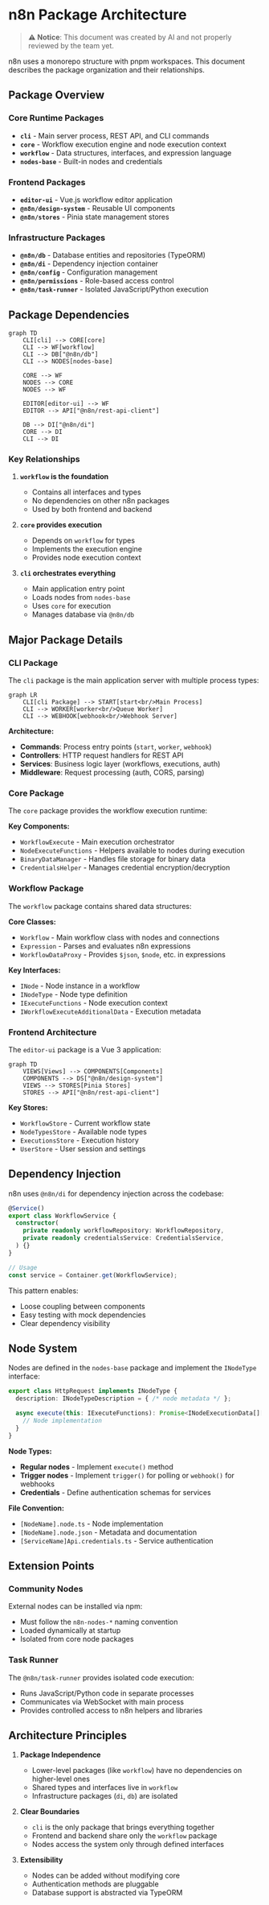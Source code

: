 # n8n Package Architecture

> **⚠️ Notice**: This document was created by AI and not properly reviewed by the team yet.

n8n uses a monorepo structure with pnpm workspaces. This document describes the package organization and their relationships.

## Package Overview

### Core Runtime Packages
- **`cli`** - Main server process, REST API, and CLI commands
- **`core`** - Workflow execution engine and node execution context
- **`workflow`** - Data structures, interfaces, and expression language
- **`nodes-base`** - Built-in nodes and credentials

### Frontend Packages
- **`editor-ui`** - Vue.js workflow editor application
- **`@n8n/design-system`** - Reusable UI components
- **`@n8n/stores`** - Pinia state management stores

### Infrastructure Packages
- **`@n8n/db`** - Database entities and repositories (TypeORM)
- **`@n8n/di`** - Dependency injection container
- **`@n8n/config`** - Configuration management
- **`@n8n/permissions`** - Role-based access control
- **`@n8n/task-runner`** - Isolated JavaScript/Python execution

## Package Dependencies

```mermaid
graph TD
    CLI[cli] --> CORE[core]
    CLI --> WF[workflow]
    CLI --> DB["@n8n/db"]
    CLI --> NODES[nodes-base]

    CORE --> WF
    NODES --> CORE
    NODES --> WF

    EDITOR[editor-ui] --> WF
    EDITOR --> API["@n8n/rest-api-client"]

    DB --> DI["@n8n/di"]
    CORE --> DI
    CLI --> DI
```

### Key Relationships

1. **`workflow` is the foundation**
   - Contains all interfaces and types
   - No dependencies on other n8n packages
   - Used by both frontend and backend

2. **`core` provides execution**
   - Depends on `workflow` for types
   - Implements the execution engine
   - Provides node execution context

3. **`cli` orchestrates everything**
   - Main application entry point
   - Loads nodes from `nodes-base`
   - Uses `core` for execution
   - Manages database via `@n8n/db`

## Major Package Details

### CLI Package

The `cli` package is the main application server with multiple process types:

```mermaid
graph LR
    CLI[cli Package] --> START[start<br/>Main Process]
    CLI --> WORKER[worker<br/>Queue Worker]
    CLI --> WEBHOOK[webhook<br/>Webhook Server]
```

**Architecture:**
- **Commands**: Process entry points (`start`, `worker`, `webhook`)
- **Controllers**: HTTP request handlers for REST API
- **Services**: Business logic layer (workflows, executions, auth)
- **Middleware**: Request processing (auth, CORS, parsing)

### Core Package

The `core` package provides the workflow execution runtime:

**Key Components:**
- `WorkflowExecute` - Main execution orchestrator
- `NodeExecuteFunctions` - Helpers available to nodes during execution
- `BinaryDataManager` - Handles file storage for binary data
- `CredentialsHelper` - Manages credential encryption/decryption

### Workflow Package

The `workflow` package contains shared data structures:

**Core Classes:**
- `Workflow` - Main workflow class with nodes and connections
- `Expression` - Parses and evaluates n8n expressions
- `WorkflowDataProxy` - Provides `$json`, `$node`, etc. in expressions

**Key Interfaces:**
- `INode` - Node instance in a workflow
- `INodeType` - Node type definition
- `IExecuteFunctions` - Node execution context
- `IWorkflowExecuteAdditionalData` - Execution metadata

### Frontend Architecture

The `editor-ui` package is a Vue 3 application:

```mermaid
graph TD
    VIEWS[Views] --> COMPONENTS[Components]
    COMPONENTS --> DS["@n8n/design-system"]
    VIEWS --> STORES[Pinia Stores]
    STORES --> API["@n8n/rest-api-client"]
```

**Key Stores:**
- `WorkflowStore` - Current workflow state
- `NodeTypesStore` - Available node types
- `ExecutionsStore` - Execution history
- `UserStore` - User session and settings

## Dependency Injection

n8n uses `@n8n/di` for dependency injection across the codebase:

```typescript
@Service()
export class WorkflowService {
  constructor(
    private readonly workflowRepository: WorkflowRepository,
    private readonly credentialsService: CredentialsService,
  ) {}
}

// Usage
const service = Container.get(WorkflowService);
```

This pattern enables:
- Loose coupling between components
- Easy testing with mock dependencies
- Clear dependency visibility

## Node System

Nodes are defined in the `nodes-base` package and implement the `INodeType` interface:

```typescript
export class HttpRequest implements INodeType {
  description: INodeTypeDescription = { /* node metadata */ };

  async execute(this: IExecuteFunctions): Promise<INodeExecutionData[][]> {
    // Node implementation
  }
}
```

**Node Types:**
- **Regular nodes** - Implement `execute()` method
- **Trigger nodes** - Implement `trigger()` for polling or `webhook()` for webhooks
- **Credentials** - Define authentication schemas for services

**File Convention:**
- `[NodeName].node.ts` - Node implementation
- `[NodeName].node.json` - Metadata and documentation
- `[ServiceName]Api.credentials.ts` - Service authentication

## Extension Points

### Community Nodes

External nodes can be installed via npm:
- Must follow the `n8n-nodes-*` naming convention
- Loaded dynamically at startup
- Isolated from core node packages

### Task Runner

The `@n8n/task-runner` provides isolated code execution:
- Runs JavaScript/Python code in separate processes
- Communicates via WebSocket with main process
- Provides controlled access to n8n helpers and libraries

## Architecture Principles

1. **Package Independence**
   - Lower-level packages (like `workflow`) have no dependencies on higher-level ones
   - Shared types and interfaces live in `workflow`
   - Infrastructure packages (`di`, `db`) are isolated

2. **Clear Boundaries**
   - `cli` is the only package that brings everything together
   - Frontend and backend share only the `workflow` package
   - Nodes access the system only through defined interfaces

3. **Extensibility**
   - Nodes can be added without modifying core
   - Authentication methods are pluggable
   - Database support is abstracted via TypeORM
